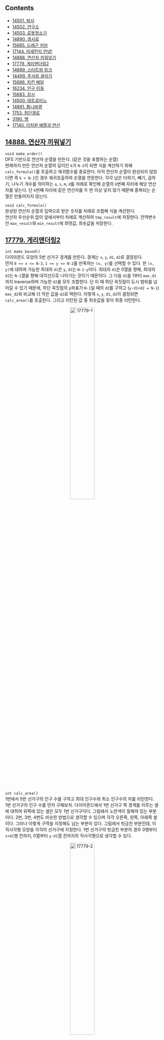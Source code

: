 ## Contents
* [14501. 퇴사](#14501)
* [14502. 연구소](#14502)
* [14503. 로봇청소기](#14503)
* [14890. 경사로](#14890)
* [15685. 드래곤 커브](#15685)
* [17144. 미세먼지 안녕!](#17144)
* [14888. 연산자 끼워넣기](#14888)
* [17779. 게리맨더링2](#17779)
* [14889. 스타트와 링크](#14889)
* [14499. 주사위 굴리기](#14499)
* [15686. 치킨 배달](#15686)
* [16234. 인구 이동](#16234)
* [15683. 감시](#15683)
* [14500. 테트로미노](#14500)
* [14891. 톱니바퀴](#14891)
* [1753. 최단경로](#1753)
* [3190. 뱀](#3190)
* [17140. 이차원 배열과 연산](#17140)

<a name="14888"/>

## [14888. 연산자 끼워넣기](https://boj.kr/14888)
`void make_order()`  
DFS 기반으로 연산자 순열을 만든다. (같은 것을 포함하는 순열)  
현재까지 만든 연산자 순열의 길이인 `k`가 `N-1`이 되면 식을 계산하기 위해 `calc_formula()`를 호출하고 재귀함수를 종료한다. 아직 연산자 순열이 완성되지 않았다면 즉 `k < N-1`인 경우 재귀호출하여 순열을 연장한다. 각각 남은 더하기, 빼기, 곱하기, 나누기 개수를 의미하는 `a`, `s`, `m`, `d`를 차례로 확인해 순열의 `k`번째 자리에 해당 연산자를 넣는다. 단 `k`번째 자리에 같은 연산자를 두 번 이상 넣지 않기 때문에 중복되는 순열은 만들어지지 않는다.  
  
`void calc_formula()`  
완성된 연산자 순열과 입력으로 받은 숫자를 차례로 조합해 식을 계산한다.  
연산자 우선순위 없이 앞에서부터 차례로 계산하여 `tmp_result`에 저장한다. 전역변수인 `max_result`와 `min_result`에 최댓값, 최솟값을 저장한다.  
  
<a name="17779"/>

## [17779. 게리맨더링2](https://boj.kr/17779)
`int make_bound()`  
다이아몬드 모양의 5번 선거구 경계를 만든다. 경계는 `x`, `y`, `d1`, `d2`로 결정된다.  
먼저 `0 <= x <= N-3`, `1 <= y <= N-2`를 만족하는 `(x, y)`를 선택할 수 있다. 한 `(x, y)`에 대하여 가능한 최대의 `d1`은 `y`, `d2`는 `N-1-y`이다. 최대의 `d1`은 0열을 향해, 최대의 `d2`는 `N-1`열을 향해 대각선으로 나아가는 것이기 때문이다. 그 다음 `d1`을 1부터 `max_d1`까지 traverse하며 가능한 `d2`를 모두 조합한다. 단 이 때 하단 꼭짓점이 도시 범위를 넘어갈 수 있기 때문에, 하단 꼭짓점의 y좌표가 `N-1`일 때의 `d2`를 구하고 (`y-d1+d2 = N-1`) `max_d2`와 비교해 더 작은 값을 `d2`로 택한다. 이렇게 `x`, `y`, `d1`, `d2`이 결정되면 `calc_area()`를 호출한다. 그리고 리턴된 값 중 최솟값을 찾아 최종 리턴한다.  
<p align="center">
<img src="/baekjoon/img/17779-1.png" alt="17779-1" height="40%" width="40%" align="middle">
</p>
  

`int calc_area()`  
1번에서 5번 선거구의 인구 수를 구하고 최대 인구수와 최소 인구수의 차를 리턴한다.  
1번 선거구의 인구 수를 먼저 구해보자. 다이아몬드에서 1번 선거구 쪽 경계를 이루는 셀에 대하여 위쪽에 있는 셀은 모두 1번 선거구이다. 그림에서 노란색이 칠해져 있는 부분이다. 2번, 3번, 4번도 비슷한 방법으로 생각할 수 있으며 각각 오른쪽, 왼쪽, 아래쪽 셀이다. 그러나 이렇게 구역을 지정해도 남는 부분이 있다. 그림에서 빗금친 부분인데, 이 직사각형 모양을 각각의 선거구에 지정한다. 1번 선거구의 빗금친 부분의 경우 0행부터 `x+d1`행 전까지, 0열부터 `y-d1`열 전까지의 직사각형으로 생각할 수 있다.  
<p align="center">
<img src="/baekjoon/img/17779-2.png" alt="17779-2" height="40%" width="40%" align="middle">
</p>

<a name="14889"/>

## [14889. 스타트와 링크](https://boj.kr/14889)
`void make_team()`  
`N/2`명으로 구성된 팀을 만든다. **단 반대편 `N/2`명 팀도 자동으로 꾸려지므로 반대편 팀과 중복되지 않는 구성만 만든다.** 이를 위해 0번째 사람은 현재 만들고 있는 팀에 소속되어 있도록 한다. (초기 `mask`값이 1인 이유가 이것이다.)  
`mask`는 팀에 포함된 사람은 1, 포함되지 않은 사람은 0으로 처리된 비트마스크이다. DFS를 이용하여 `N/2`명의 팀을 꾸리고 `calc_diff()`를 호출한다.  

`void calc_diff()`  
인자로 받은 `mask`에 1로 표기된 팀을 스타트팀, 0으로 표기된 팀을 링크팀이라고 생각하고 각 팀의 시너지를 구해 차를 구한다. 링크팀의 시너지를 구하기 위해 `mask`, 스타트팀의 시너지를 구하기 위해 `~mask`를 인자로 하는 `make_pair()`를 각각 호출한다.  

`void make_pair()`  
`org_mask`에 0으로 표기된 팀에서 두 명씩 짝지은 페어들을 모두 구한다. 그리고 그 페어에 대하여 시너지를 더한다.  
예를 들어 `org_mask`(= 초기 `mask`)가 `111000`이었다고 하자. `make_pair()`는 0으로 표기된 팀에서 두 명씩 짝지은 페어를 DFS로 구한다. 예를 들어 `111110`에서 DFS는 리프에 도달하게 되며, 짝지은 페어만 1로 나타내기 위하여 `org_mask`와 `mask`를 XOR 처리한다. 즉 `111000` ^ `111110`은 `000110`이 된다. XOR의 결과에서 페어를 검출하고 시너지에 더해주게 된다. 이처럼 `org_mask`에서 0으로 표기된 팀의 시너지를 구하게 되므로 `calc_diff()`에서 `mask`에 대해 한 번, `~mask`에 대해 한 번 `make_pair()`를 호출한 것이다.  

  
<a name="14499"/>

## [14499. 주사위 굴리기](https://boj.kr/14499)
`void roll()`  
`move`값에 따라 동서남북 방향으로 이동한 좌표가 바운드를 넘어가지 않는지 확인하고, 바운드 내라면 주사위 전개도를 변경한다. 그리고 주사위 바닥과 주사위가 놓여있는 칸 사이에 값을 복사한다.  
**문제에 주어져있는 전개도 모양을 적극 활용한다.** 주사위가 동서남북 방향으로 이동하면 전개도가 어떻게 변경되는지 그려서 확인한 후 코드화한다. **동서남북 모든 경우에 대하여 주사위 네 면이 서로 교환되는데, 이 때 하나의 변수 `temp`만으로 해결할 수 있다.**  
<p align="center">
<img src="/baekjoon/img/14499.png" alt="14499" height="40%" width="40%" align="middle">
</p>

<a name="15686"/>

## [15686. 치킨 배달](https://boj.kr/15686)
처음 인풋을 받을 때 집과 치킨집의 좌표를 전역변수 `home`과 `chicken`에 저장했다. 그리고 집의 개수와 치킨집의 개수를 각각 `H`, `C`에 저장했다.  

`void select_chicken()`  
`C`개의 치킨집 중 `M`개의 치킨집을 고른다.  
비트마스크를 이용해 `C` combination `M`을 구했다. 단, 가령 13개의 치킨집 중 8개의 치킨집을 고른다면 5개를 골라 `mask`만 반대로 뒤집어주면 되기 때문에 `reverse` 인자를 두고 `C-M`개를 골라 `mask`를 뒤집을 것인지 그냥 `M`개를 골라 `mask`를 그대로 이용할 것인지를 알 수 있도록 하였다. 이 `reverse`가 있는 버전과 없는 버전을 비교했을 때 백준 저지에서는 4ms로 동일하게 나왔는데 `M`이 최대 13이기 때문에 큰 차이가 없는 것으로 추측된다. `M`이 큰 값이면 차이가 있을 것으로 예상된다. 이 과정을 통해 `mask`를 확정지으면 `calc_city_dist()`를 호출해 해당 `mask`에 대한 도시의 치킨 거리를 구한다.  

`int calc_city_dist()`  
도시의 치킨 거리를 구한다.  
도시의 치킨 거리는 각 집의 치킨 거리의 합과 같다. 그리고 각 집의 치킨 거리는 그 집과 `M`개의 치킨집까지의 치킨 거리의 최솟값과 같다. 따라서 `calc_home_dist()`를 이용해 각 집의 치킨 거리를 구한 다음 그것을 모두 더했다.  


`int calc_home_dist()`  
각 집의 치킨 거리를 구한다.  
`mask`에서 1인 인덱스를 가지는 `chicken`의 치킨집과 `h` 인덱스를 가지는 `home`의 집 사이의 거리를 모두 구해보고 최솟값을 반환하였다. 집과 치킨집 사이의 거리는 `calc_dist()`를 호출하여 계산하였다.  

`int calc_dist()`  
문제의 정의에 따라 두 위치 사이의 거리를 계산하였다.  

<a name="16234"/>

## [16234. 인구 이동](https://boj.kr/16234)
메인함수에서 `N`, `L`, `R`과 초기의 인구 배열을 `A`에 저장하였다. 그리고 인구 이동은 더 이상 인구 이동이 없을 때까지 (`move_flag`가 `false`일 때까지) 계속된다.  
한 차례의 인구 이동은 연합 번호를 저장하는 `B`와 연합 번호 별 각 나라의 새로운 인구를 저장하는 `C`를 각각 -1과 0으로 `memset()`하는 것 부터 시작한다. 이중 for문으로 직접 초기화하는 것보다 `memset()`을 이용하는 것이 실험 상 10ms 정도 빨랐다. `unite_num`도 0으로, `move_flag`도 `false`로 해준다.  
그리고 이중 for문을 돌면서 아직 연합을 이루지 않은 나라 즉 `B[i][j]`가 `-1`인 나라를 찾아 연합을 이루기 시작한다. `make_unite(i, j, unite_num);`을 호출하며, 이는 `unite_num`에 해당하는 전체 인구수와 나라수를 pair 형태로 반환한다. 만약 `nation`이 한 번이라도 2 이상이면 인구 이동이 일어나므로 `move_flag`를 `true`로 하였다. 연합 번호 별 각 나라의 새로운 인구수를 `C[unite_num]`에 저장하였다. `move_flag`가 `true`인 경우 이 `C`를 이용해 `A`를 바꿔줄 것이기 때문이다. **원래는 `C`를 사용하지 않고 대신 그 자리에 이중 for문을 넣어 연합 번호가 `unite_num`인 나라를 찾아 `people / nation`으로 `A[i][j]`를 바꿔주었었다. 이렇게 하면 최대 `unite_num`번 이중 for문을 돌려야 한다. 그러나 `C`를 이용함으로써 한 번만 이중 for문을 돌리게 하였다.** 한편 `unite_num`은 0부터 1씩 증가하는 숫자이며, 하나의 나라로도 이룰 수 있다고 보았다.  
연합을 모두 이루면 `move_flag`를 확인하였다. `false`인 경우 인구 이동이 일어나지 않으므로 `while(true)`를 `break`하였다. `true`인 경우는 최종 출력값인 `move`를 1 더하고 `B`와 `C`를 이용하여 `A`를 변경하였다. 이 부분이 위에서 강조한 이중 for문을 한 번만 돌리는 부분이다. 연합 번호 별로 그 연합에 속하는 나라의 좌표를 vector에 저장해보기도 했는데, 오히려 시간이 매우 오래 걸렸다.  

`pair<int, int> make_unite(int x, int y, int num)`  
`(x, y)` 나라를 연합 `num`에 할당하고 즉 `B[x][y] = num`으로 하고, `(x, y)`에서 사방으로 연합을 늘릴 수 있는지 확인한다. 연합 번호 `num`의 총 인구수와 나라수를 pair 형태로 반환한다.  
사방으로 연합을 늘릴 수 있는지 확인하는 것은 델타 배열 `dx`와 `dy`를 사용하였다. 그리고 `(x, y)`로 부터 한 칸 이동한 `(temp_x, temp_y)`가 연합을 이루기 적당한지 `valid_unite()`를 호출하여 확인하였다. 연합을 이룰 수 있다면 인구수와 나라수를 업데이트 해주었다.  

`bool valid_unite(int x, int y, int temp_x, int temp_y)`  
`(x, y)`에서 한 칸 확장된 `(temp_x, temp_y)`가 함께 연합을 이룰 수 있는지 확인한다.  
함께 연합을 이룰 수 있는 조건은 세 가지이다. 1) `(temp_x, temp_y)`의 인덱스가 valid하다. 2) `(temp_x, temp_y)`가 이미 다른 연합에 속해있지 않다. 3) `(x, y)`와 `(temp_x, temp_y)`의 인구수 차이가 L 이상 R 이하이다. 이 세 가지 조건을 모두 만족하는 경우에만 `true`를 반환한다.  

<a name="15683"/>

## [15683. 감시](https://boj.kr/15683)
메인함수에서 `map`에 `N` * `M`의 인풋을 저장했으며, CCTV는 구조체 `CCTV`의 전역 벡터인 `cctvs`에 저장하였다. 구조체 `CCTV`는 CCTV의 위치를 나타내는 `x`, `y`와 몇 번 CCTV인지 나타내는 `num`, CCTV를 90도로 회전한 가짓수 중 하나를 나타내는 `dir`을 멤버변수로 가진다.  

`void DFS(int k)`  
전체 CCTV에 대하여 90도로 회전한 가짓수 중 하나를 결정한다.  
`k`는 현재 새롭게 방향을 지정하려는 CCTV의 인덱스이다. CCTV의 `num`에 따라서 가능한 (회전하여 만들 수 있는) 가짓수가 다르므로 전역에 `possible_dirs`에 미리 그 가짓수를 저장해두었다. `possible_dirs`를 이용해 DFS로 모든 CCTV에 대하여 가짓수를 결정한다. 모두 결정했다면 `surveil()`을 호출한다.  

`void surveil()`  
각 CCTV의 `num`과 `dir`에 따라 오른쪽, 위쪽, 왼쪽, 아래쪽 중 감시하는 방향을 선택해 `surveil_1_dir()`을 호출한다. 단, 그 전에 `map2`에 `map`을 복사한다. 가령 1번 CCTV이고 오른쪽 방향을 감시한다면 `surveil_1_dir(x, y, RIGHT)`를 호출한다. `surveil_1_dir()`은 `map2`에 감시한 부분을 7로 변경한다. 따라서 `map2`에서 사각지대인 0인 부분의 개수를 세서 `min_blind`를 업데이트한다.  

`void surveil_1_dir(int x, int y, int dir)`  
`dir`이 `RIGHT`, `UP`, `LEFT`, `DOWN`이냐에 따라 해당 방향을 감시한다. 단, 벽이 있으면 해당 방향의 감시를 멈추며 CCTV가 있더라도 통과하여 그 부분도 감시한다고 생각한다. 감시한 부분은 `map2`에 7로 변경한다.  

<a name="14500"/>

## [14500. 테트로미노](https://boj.kr/14500)
5가지 테트로미노를 회전/대칭하여 만들 수 있는 가짓수는 총 19가지이다. 1가지 모양에 대해, 내부 4개의 셀을 델타 배열처럼 표현하였다. 가령 □□□□ 모양이라면 맨 처음 셀을 기준으로 하면 (0, 0), (0, 1), (0, 2), (0, 3)이므로 dx = {0, 0, 0, 0}, dy = {0, 1, 2, 3}처럼 표현하였다. 19가지에 대하 모두 이렇게 표현하여 2차원 배열로 묶은 것이 `dx`와 `dy`이다.  
`N` * `M`의 종이 위 모든 셀을 기준으로 해 다음을 수행하였다.  
19가지의 모양 중 1가지에 대하여  
1) 4개의 셀이 모두 종이 위에 표현될 수 있는가? (인덱스)  
2) 만약 그렇다면 합을 계산하고, 최댓값을 갱신한다.  

<p align="center">
<img src="/baekjoon/img/14500.png" alt="14500" height="40%" width="40%" align="middle">
</p>

<a name="14891"/>

## [14891. 톱니바퀴](https://boj.kr/14891)
톱니바퀴 정보가 띄어쓰기로 분리되어 있지 않으므로, 한 톱니바퀴에 대하여 스트링으로 받고 하나씩 파싱해 전역 `cogwheel`에 넣어주었다. 회전 정보를 받을 때마다 `rotate_check()`를 호출했다. 단 인풋으로 주어지는 톱니바퀴 번호는 1부터 시작하고, 코드에서는 0부터 시작했으므로 -1 해서 인자로 넘겨주었다.  

`void rotate_check(int cog, int cw)`  
회전시킬 톱니바퀴 번호 `cog`와 회전 방향 `cw`의 pair를 원소로 하는 queue `q`에 적절히 enque하고, enque가 끝나면 deque해가며 `rotate()`를 호출하였다.  
먼저 처음 인자로 들어왔던 `cog`와 `cw`의 페어를 먼저 `q`에 enque하였다. 그리고 `cog`보다 오른쪽 방향에 있는 톱니바퀴를 회전해야 하는지 확인하였다. 회전해야 한다면 회전시킬 톱니바퀴 번호와 직전에 회전시켰던 방향의 반대방향의 페어를 `q`에 enque하였다. 회전하지 않는다면 `break`하여 그 방향의 톱니바퀴는 더 이상 확인하지 않았다. 왼쪽 방향도 마찬가지로 진행하였다. enque 과정이 모두 끝나면 `!q.empty()`할 때까지 하나씩 deque해가며 `rotate()`를 호출해 실제로 회전시켰다.  

`void rotate(int cog, ing cw)`  
`cog`번째 톱니바퀴를 `cw` 방향으로 회전시킨 결과를 전역 `cogwheel`에 적용하였다. 단 회전시킬 때 직전 결과를 덮어쓰지 않도록 주의한다. 틀린 버전은 아래 *실수했던 부분*의 5)를 참고.  

`int calc_score()`  
회전이 모두 끝나고 모든 톱니바퀴에 대하여 12시 방향의 극을 확인하였다. S극이라면 `pow(2, i)`를 `score`에 더해주었다. for문에 간편하게 넣어주기 위해 `pow()`를 활용했다.  

*실수했던 부분*
1) 처음 인풋 받을 때 톱니바퀴 정보가 띄어쓰기로 분리되어 있지 않아서 스트링으로 받고 하나씩 파싱해주어야 했는데, 띄어쓰기로 분리되어 있지 않다는 것 자체를 생각을 못해서 시간을 많이 낭비했다. 스트링으로 한 톱니바퀴의 정보를 받은 다음, 스트링을 traverse 하면서 하나씩 얻어오고 '0'을 빼주는 것까지 해야 한다. 스트링을 파싱하면 char이기 때문이다. 
2) 인풋으로 주어지는 톱니바퀴 번호는 1부터 시작하고, 코드에서는 0부터 시작했으므로 -1 해서 `rotate_check()`의 인자로 넘겨주었어야 하는데 이걸 생각 못하고 그냥 넘겨줬었다.  
3) 양옆 방향 톱니바퀴를 회전해야 하는지 확인하고 회전해야 한다면 톱니바퀴 번호와 방향을 `q`에 enque 해주었는데, 회전 방향이 계속 반대가 되야 한다는 것을 적용해주지 않았었다. (그냥 인풋에 주어진 회전 방향의 반대 방향을 여러 톱니바퀴 회전에 그대로 적용했다.) 문제를 꼼꼼히 읽어야한다!  
4) 주변 톱니바퀴 회전 정보는 enque 해주었는데 막상 자기 자신의 회전 정보를 enque 해주지 않았다. 빼먹는 부분 없이 하자.  
5) `rotate()`에서 반시계 방향 회전은 문제가 없었는데 시계 방향 회전에서 값을 계속 덮어 써서 버그가 있었다. 회전 시 주의해야한다.   
```cpp
// 틀린 버전
for(int i=0; i<7; i++)
    cogwheel[cog][i+1] = cogwheel[cog][i];

// 맞는 버전
for(int i=6; i>=0; i--)
    cogwheel[cog][i+1] = cogwheel[cog][i];
```
6) queue에서 `q.pop()`은 아무것도 반환하지 않는다. 얻어오면서 pop도 하고 싶다면 `q.front()`로 받은 다음 `q.pop()`을 해주어야 한다.  

<a name="1753"/>

## [1753. 최단경로](https://boj.kr/1753)
다익스트라 알고리즘을 이용해 한 노드에서 모든 노드로의 최단거리를 구한다. 단 `V*V`의 벡터를 잡고 sparse하게 에지 정보를 기록할 경우 메모리 초과가 난다. 따라서 에지의 개수만큼만 저장해 처리한다.  
메인함수에서 `V`, `E`, `K`를 받고 `E`개의 에지 정보를 `vector<vector<pair<int, int>> > edge_weight(V)`에 저장한다. `edge_weight[i]`는 노드 `i`에서 출발하는 모든 에지 정보가 담겨있는 벡터이다. `emplace_back()`을 이용해 시간을 단축하였다. `dijkstra()`를 호출해 노드 `K-1`로부터 모든 노드로의 최단거리를 구하도록 하였다.  

`void dijkstra(int V, int K, vector<vector<pair<int, int>> >& edge_weight)`  
`path_weight`는 `V` 크기의 벡터로, 노드 `K`로부터 각 인덱스번째 노드로의 최단거리를 기록한다. 처음에는 모두 INF로 잡고 자기 자신인 `K`까지의 최단거리는 0이므로 이렇게 초기화한다. 그리고 priority queue를 min heap으로 이용해 "아직 방문하지 않은 노드"이면서 "현재까지의 최단거리가 (다른 노드에 비해) 짧은 노드"를 계속해서 얻을 수 있도록 하였다. priority queue `pq`에는 pair가 들어가며, 인덱스가 pair.second인 노드의 (현재까지의) 최단거리를 pair.first가 되도록 push 하였다. 인덱스가 first, 최단거리가 second가 아닌 이유는 최단거리에 따라 정렬되어야 하기 때문이다. `pq`에 `(0, K)`의 pair를 넣는 것으로 시작한다. 다음 내용은 `pq`가 비어있을 때까지 반복한다.  
1) `pq.top()`의 first와 second를 각각 `pw`, `idx`로 받아온 후 pop한다.  
2) 만약 `pw`가 현재의 `path_weight[idx]`와 다르다면 이미 `path_weight[idx]`가 `pw`에서 더 작은 값으로 갱신된 것이므로 더 확인할 필요가 없다. continue한다.  
3) 인덱스가 `idx`인 노드와 인접한 모든 노드에 대하여 최단거리를 갱신할 수 있는지 확인한다. `idx` 노드부터 `idx`와 인접한 어떤 노드까지의 길이에 `pw`를 더한 값이 현재의 `path_weight`값보다 작다면 `path_weight`를 갱신한다. 그리고 `pq`의 pair first, second의 의미에 따라 push한다.  
위의 반복이 끝나면 최단거리를 모두 구한 것이므로 각 노드까지의 최단거리를 출력한다.  

<a name="3190"/>

## [3190. 뱀](https://boj.kr/3190)
뱀의 머리와 꼬리에서 수정이 일어나므로 cpp의 링크드리스트인 `list`를 사용해보았다. list는 양방향 리스트이고, forward_list가 단방향 리스트이다. 처음 써봤는데 유용했던 것 같고, `deque`도 양방향 수정이 가능하므로 deque로 구현해도 가능했을 것 같다.  
메인에서 사과가 있는 곳을 전역 배열 `apple`에 true로 표시하였고, 뱀의 방향 변환 정보는 앞에서부터 쓰이므로 전역 queue `q`에 push하였다. 뱀은 머리부터 꼬리까지 연결된 list로 보고 처음 있는 곳인 (0, 0)을 `emplace_front()` 해주었다. 그리고 전역 배열 `map`은 현재 시점에 뱀이 존재하는 곳을 true로 한 것이다. 뱀이 벽이나 자기 자신에 부딪힐 때 게임이 종료되므로, 자기 자신에 부딪히는 것을 확인하기 위한 배열이다.  

`int dummy(list<pair<int, int> >& snake, int dir, int cur_time)`  
`snake`는 뱀의 머리부터 꼬리까지 연결되어 있는 list이고, `dir`은 현재 뱀이 바라보고 있는 방향으로 enum에 정의한 `RIGHT`, `DOWN`, `LEFT`, `UP` 중 하나이다. `cur_time`은 현재 시각이다.  
먼저 뱀이 `dir`을 따라 한 칸 더 이동했을 때의 좌표를 `nx`, `ny`로 표현하였다. 이 때 `snake`의 반복자 `begin()`을 사용하였다. 이 `nx`, `ny`가 인덱스를 벗어난다면 벽에 부딪힌 것이므로 게임이 종료되게 하였다. 또는 인덱스를 벗어나지 않지만 `map[nx][ny]`가 true라면 뱀이 자기 자신에 부딪히게 되므로 역시 게임이 종료되게 하였다.  
게임이 종료되지 않는다면 `snake.emplace_front(nx, ny)`로 새로운 머리를 추가해준다. 그리고 `map`도 업데이트해준다. 새로운 머리가 생긴 곳에 사과가 있는지 확인하고, 사과가 있다면 꼬리의 변화 없이 사과만 사라지며 사과가 없다면 `map`에서 꼬리 부분을 false로 바꾸고 `snake`에서도 `pop_back()` 해준다. 여기까지 마치면 `q.front()`를 참고하여 다음 초에서 방향이 전환되는지 확인한다. 단 방향이 전환되건 전환되지 않건 `++cur_time`이 되도록 한다. 그리고 게임이 끝날 때까지 `dummy()`를 재귀 호출한다.  

*실수했던 부분*  
1) 뱀을 하나의 객체 또는 컨테이너로 처음에는 생각하지 못했다. 그냥 `map`과 뱀의 머리 위치, 방향, 길이만 알면 된다고 생각했다. 하지만 꼬리를 자르는 과정은 list나 deque같은 컨테이너가 없으면 할 수 없었다. **처음부터 컨테이너를 잘 선택**하는 게 정말 중요한 것 같다.  
2) 뱀이 방향 전환을 할 때 왼쪽으로 90도 회전하면 (`rot_dir`이 `LEFT`일 때) `dir`이 3->2, 2->1, 1->0, 0->3으로 변경되어야 한다. 그런데 이것을 `dir = (dir - 1) % 4`로 구현하니 틀렸습니다가 나왔다. **mod 연산자 앞에 오는 수가 음수이면 무조건 mod 결과는 음수**인데 -1 % 4가 3이 나올 것이라고 생각한 것이다. 이제는 안 잊어버리겠지?  

<a name="17140"/>

## [17140. 이차원 배열과 연산](https://boj.kr/17140)
`int r_arith(int r_num, int c_num)`  
R 연산은 각 행에 있는 원소들의 등장 횟수를 카운트하여 그 행의 내용을 바꾼다. 그래서 먼저 unordered_map `m`을 이용해 원소의 등장 횟수를 카운트하였고, 그것을 벡터 `v`로 옮겨 소팅하였다. 단 벡터에 페어가 있는 경우, first를 기준으로 먼저 소팅하기 때문에 등장 횟수를 first에 넣고 숫자를 second에 넣어 따로 compare 함수를 만들지 않고 처리하였다. 그리고 소팅한 내용을 해당 행에 넣고, 그 다음 원소부터 마지막 원소까지 모두 0으로 바꿔주었다. (다른 행에 의해 유효한 열의 개수가 늘어날 경우 그 부분은 0으로 처리하라고 문제에 나와 있기 때문이다.) R 연산을 수행한 다음 유효한 열의 개수는 `max_c_num`에 저장하고 이것을 메인함수로 반환하였다.  

`int c_arith(int r_num, int c_num)`  
`r_arith()`와 처리하는 내용은 비슷하되, column-wise로 접근하여 처리하였다.  

*지긋지긋한 런타임 에러*
이차원 배열을 처리할 때 벡터를 쓰면 좋을 거라 생각했다. resize() 함수로 새로 만들어진 원소를 기본값으로 초기화하는 방법을 쓰면 좋을 거라고 생각했다. (막상 짜보니 column-wise로 접근해야 하는 C 연산을 처리하기 복잡하긴 했다. 그래도 어찌저찌 짜긴 했다.) 그런데.. 테스트 케이스는 돌아가는데 계속 **런타임 에러**가 났다. 사실 왜 런타임 에러가 났는지 이유는 찾지 못했는데, 이차원 배열을 전역 어레이로 처리하니까 아무 문제 없이 맞았습니다가 떴다. 문제에서 이 이차원 배열이 계속 늘어나는 것이 아니고 행 또는 열의 개수가 100개가 넘어가면 자르라고 했으므로 충분히 배열로 처리할 수 있는 문제였다. (사실 이 생각은 처음에 하지 못했다.) **내가 공부한 내용을 써먹을 수 있을 것 같다고 방법을 선택하는 게 아니라 더 깔끔하고 실수하지 않을 방법을 선택해야 한다!!**  